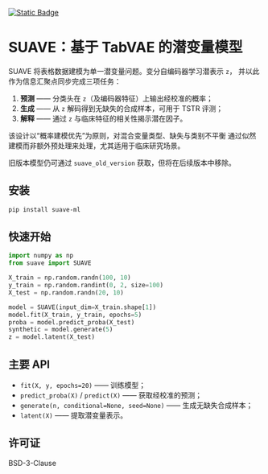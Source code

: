 [![Static Badge](https://img.shields.io/badge/English-README-1082C3?style=flat)](README.md)

# SUAVE：基于 TabVAE 的潜变量模型

SUAVE 将表格数据建模为单一潜变量问题。变分自编码器学习潜表示 ``z``，
并以此作为信息汇聚点同步完成三项任务：

1. **预测** —— 分类头在 ``z``（及编码器特征）上输出经校准的概率；
2. **生成** —— 从 ``z`` 解码得到无缺失的合成样本，可用于 TSTR 评测；
3. **解释** —— 通过 ``z`` 与临床特征的相关性揭示潜在因子。

该设计以“概率建模优先”为原则，对混合变量类型、缺失与类别不平衡
通过似然建模而非额外预处理来处理，尤其适用于临床研究场景。

旧版本模型仍可通过 ``suave_old_version`` 获取，但将在后续版本中移除。

## 安装

```bash
pip install suave-ml
```

## 快速开始

```python
import numpy as np
from suave import SUAVE

X_train = np.random.randn(100, 10)
y_train = np.random.randint(0, 2, size=100)
X_test = np.random.randn(20, 10)

model = SUAVE(input_dim=X_train.shape[1])
model.fit(X_train, y_train, epochs=5)
proba = model.predict_proba(X_test)
synthetic = model.generate(5)
z = model.latent(X_test)
```

## 主要 API

* ``fit(X, y, epochs=20)`` —— 训练模型；
* ``predict_proba(X)`` / ``predict(X)`` —— 获取经校准的预测；
* ``generate(n, conditional=None, seed=None)`` —— 生成无缺失合成样本；
* ``latent(X)`` —— 提取潜变量表示。

## 许可证

BSD-3-Clause
